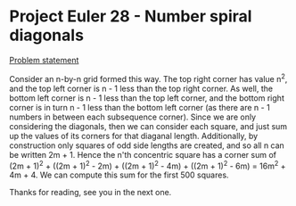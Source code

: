 # Project Euler 28 - Number spiral diagonals

[Problem statement](https://projecteuler.net/problem=28)  

Consider an n-by-n grid formed this way. The top right corner has value n<sup>2</sup>, and the top left corner is n - 1 less than the top right corner. As well, the bottom left corner is n - 1 less than the top left corner, and the bottom right corner is in turn n - 1 less than the bottom left corner (as there are n - 1 numbers in between each subsequence corner). Since we are only considering the diagonals, then we can consider each square, and just sum up the values of its corners for that diaganal length. Additionally, by construction only squares of odd side lengths are created, and so all n can be written 2m + 1. 
Hence the n'th concentric square has a corner sum of (2m + 1)<sup>2</sup> + ((2m + 1)<sup>2</sup> - 2m) + ((2m + 1)<sup>2</sup> - 4m) + ((2m + 1)<sup>2</sup> - 6m) = 16m<sup>2</sup> + 4m + 4. We can compute this sum for the first 500 squares.

Thanks for reading, see you in the next one.
